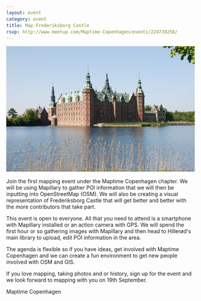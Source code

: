 ```yaml
---
layout: event
category: event
title: Map Frederiksborg Castle
rsvp: http://www.meetup.com/Maptime-Copenhagen/events/224738258/
---
```

<img src="/img/Frederiksborg_Castle.jpg" alt="Frederiksborg Castle">

Join the first mapping event under the Maptime Copenhagen chapter. We will be using Mapillary to gather POI information that we will then be inputting into OpenStreetMap (OSM). We will also be creating a visual representation of Frederiksborg Castle that will get better and better with the more contributors that take part.

This event is open to everyone. All that you need to attend is a smartphone with Mapillary installed or an action camera with GPS. We will spend the first hour or so gathering images with Mapillary and then head to Hillerød's main library to upload, edit POI information in the area.

The agenda is flexible so if you have ideas, get involved with Maptime Copenhagen and we can create a fun environment to get new people involved with OSM and GIS.

If you love mapping, taking photos and or history, sign up for the event and we look forward to mapping with you on 19th September.

Maptime Copenhagen
